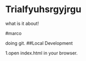 # Trialfyuhsrgyjrgu

what is it about!

#marco

doing git.
##Local Development
 
1.open index.html in your browser.
